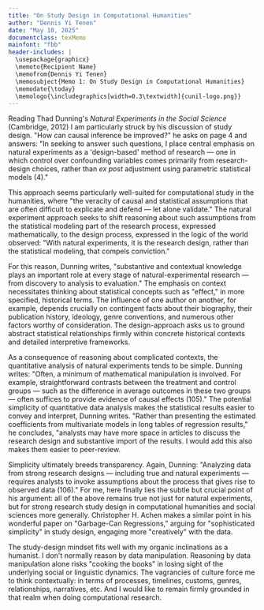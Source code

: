 ```yaml
---
title: "On Study Design in Computational Humanities"
author: "Dennis Yi Tenen"
date: "May 10, 2025"
documentclass: texMemo
mainfont: "fbb"
header-includes: |
  \usepackage{graphicx}
  \memoto{Recipient Name}
  \memofrom{Dennis Yi Tenen}
  \memosubject{Memo 1: On Study Design in Computational Humanities}
  \memodate{\today}
  \memologo{\includegraphics[width=0.3\textwidth]{cunil-logo.png}}
---
```


Reading Thad Dunning's *Natural Experiments in the Social Science* (Cambridge, 2012) I am
particularly struck by his discussion of study design. "How can causal inference be improved?"
he asks on page 4 and answers: "In seeking to answer such questions, I place central emphasis
on natural experiments as a 'design-based' method of research — one in which control over
confounding variables comes primarily from research-design choices, rather than *ex post*
adjustment using parametric statistical models (4)."

This approach seems particularly well-suited for computational study in the humanities, where
"the veracity of causal and statistical assumptions that are often difficult to explicate
and defend — let alone validate." The natural experiment approach seeks to shift reasoning
about such assumptions from the statistical modeling part of the research process, expressed
mathematically, to the design process, expressed in the logic of the world observed: "With
natural experiments, it is the research design, rather than the statistical modeling, that
compels conviction."

For this reason, Dunning writes, "substantive and contextual knowledge plays an important role
at every stage of natural-experimental research — from discovery to analysis to evaluation."
The emphasis on context necessitates thinking about statistical concepts such as "effect," in
more specified, historical terms. The influence of one author on another, for example, depends
crucially on contingent facts about their biography, their publication history, ideology, genre
conventions, and numerous other factors worthy of consideration. The design-approach asks us
to ground abstract statistical relationships firmly within concrete historical contexts and
detailed interpretive frameworks.

As a consequence of reasoning about complicated contexts, the quantitative analysis of natural
experiments tends to be simple. Dunning writes: "Often, a minimum of mathematical manipulation
is involved. For example, straightforward contrasts between the treatment and control groups
— such as the difference in average outcomes in these two groups — often suffices to provide
evidence of causal effects (105)." The potential simplicity of quantitative data analysis makes
the statistical results easier to convey and interpret, Dunning writes. "Rather than presenting
the estimated coefficients from multivariate models in long tables of regression results,"
he concludes, "analysts may have more space in articles to discuss the research design and
substantive import of the results. I would add this also makes them easier to peer-review.

Simplicity ultimately breeds transparency. Again, Dunning: "Analyzing data from strong research
designs — including true and natural experiments — requires analysts to invoke assumptions
about the process that gives rise to observed data (106)." For me, here finally lies the
subtle but crucial point of his argument: all of the above remains true not just for natural
experiments, but for strong research study design in computational humanities and social
sciences more generally. Christopher H. Achen makes a similar point in his wonderful paper on
"Garbage-Can Regressions," arguing for "sophisticated simplicity" in study design, engaging
more "creatively" with the data.

The study-design mindset fits well with my organic inclinations as a humanist. I don't
normally reason by data manipulation. Reasoning by data manipulation alone risks "cooking the
books" in losing sight of the underlying social or linguistic dynamics. The vagrancies of
culture force me to think contextually: in terms of processes, timelines, customs, genres,
relationships, narratives, etc. And I would like to remain firmly grounded in that realm when
doing computational research.
